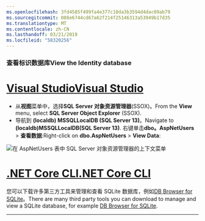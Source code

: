 ```yaml
---
ms.openlocfilehash: 3fd4585f499fa4e377c10da3b3594d4dac09ab79
ms.sourcegitcommit: 088e6744cd67a62f214f25146313a53949b17d35
ms.translationtype: MT
ms.contentlocale: zh-CN
ms.lasthandoff: 03/21/2019
ms.locfileid: "58320256"
---
```

### <a name="view-the-identity-database"></a><span data-ttu-id="db624-101">查看标识数据库</span><span class="sxs-lookup"><span data-stu-id="db624-101">View the Identity database</span></span>

# <a name="visual-studiotabvisual-studio"></a>[<span data-ttu-id="db624-102">Visual Studio</span><span class="sxs-lookup"><span data-stu-id="db624-102">Visual Studio</span></span>](#tab/visual-studio) 

* <span data-ttu-id="db624-103">从**视图**菜单中，选择**SQL Server 对象资源管理器**(SSOX)。</span><span class="sxs-lookup"><span data-stu-id="db624-103">From the **View** menu, select **SQL Server Object Explorer** (SSOX).</span></span>
* <span data-ttu-id="db624-104">导航到 **(localdb) MSSQLLocalDB (SQL Server 13)**。</span><span class="sxs-lookup"><span data-stu-id="db624-104">Navigate to **(localdb)MSSQLLocalDB(SQL Server 13)**.</span></span> <span data-ttu-id="db624-105">右键单击**dbo。AspNetUsers** > **查看数据**:</span><span class="sxs-lookup"><span data-stu-id="db624-105">Right-click on **dbo.AspNetUsers** > **View Data**:</span></span>

![在 AspNetUsers 表中 SQL Server 对象资源管理器的上下文菜单](~/security/authentication/accconfirm/_static/ssox.png)

# <a name="net-core-clitabnetcore-cli"></a>[<span data-ttu-id="db624-107">.NET Core CLI</span><span class="sxs-lookup"><span data-stu-id="db624-107">.NET Core CLI</span></span>](#tab/netcore-cli)

<span data-ttu-id="db624-108">您可以下载许多第三方工具来管理和查看 SQLite 数据库，例如[DB Browser for SQLite](http://sqlitebrowser.org/)。</span><span class="sxs-lookup"><span data-stu-id="db624-108">There are many third party tools you can download to manage and view a SQLite database, for example [DB Browser for SQLite](http://sqlitebrowser.org/).</span></span>

---